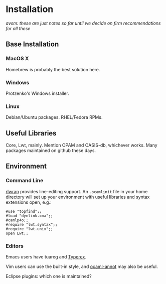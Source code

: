 # Installation

*avsm: these are just notes so far until we decide on firm recommendations for all these*

## Base Installation

### MacOS X

Homebrew is probably the best solution here.

### Windows

Protzenko's Windows installer.

### Linux

Debian/Ubuntu packages.
RHEL/Fedora RPMs.

## Useful Libraries

Core, Lwt, mainly.
Mention OPAM and OASIS-db, whichever works.
Many packages maintained on github these days.

## Environment

### Command Line

[rlwrap](http://utopia.knoware.nl/~hlub/uck/rlwrap/) provides line-editing support.
An `.ocamlinit` file in your home directory will set up your environment with useful libraries and syntax extensions open, e.g.:

~~~~~~~~~~~~~~~~~~~~~~~~~~~ { .ocaml-toplevel }
#use "topfind";;
#load "dynlink.cma";;
#camlp4o;;
#require "lwt.syntax";;
#require "lwt.unix";;
open Lwt;;
~~~~~~~~~~~~~~~~~~~~~~~~~~~

### Editors

Emacs users have tuareg and [Typerex](http://www.typerex.org/).

Vim users can use the built-in style, and [ocaml-annot](http://github.com/avsm/ocaml-annot) may also be useful.

Eclipse plugins: which one is maintained?

